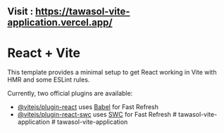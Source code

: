 ## Visit : https://tawasol-vite-application.vercel.app/

# React + Vite

This template provides a minimal setup to get React working in Vite with HMR and some ESLint rules.

Currently, two official plugins are available:

- [@vitejs/plugin-react](https://github.com/vitejs/vite-plugin-react/blob/main/packages/plugin-react/README.md) uses [Babel](https://babeljs.io/) for Fast Refresh
- [@vitejs/plugin-react-swc](https://github.com/vitejs/vite-plugin-react-swc) uses [SWC](https://swc.rs/) for Fast Refresh
#   t a w a s o l - v i t e - a p p l i c a t i o n 
 
 #   t a w a s o l - v i t e - a p p l i c a t i o n 
 
 
